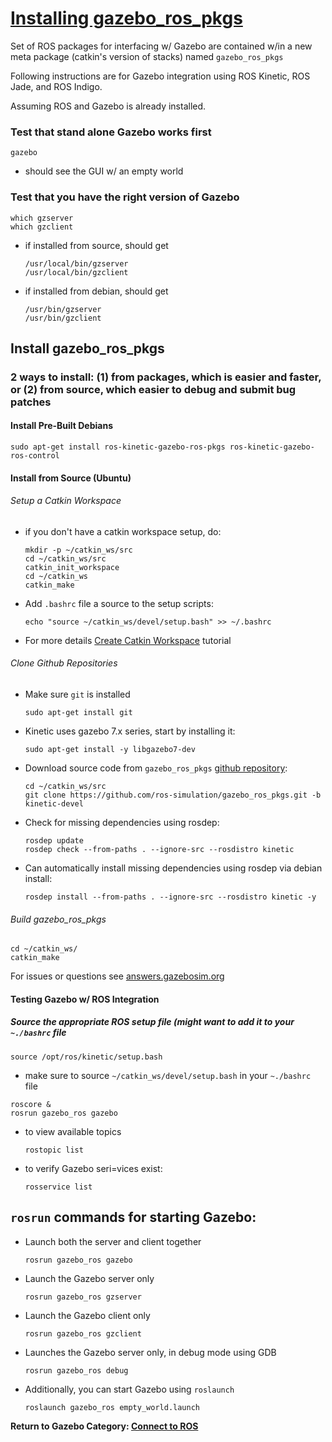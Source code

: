 # [Installing gazebo_ros_pkgs][1]

Set of ROS packages for interfacing w/ Gazebo are contained w/in a new meta package (catkin's version of stacks) named `gazebo_ros_pkgs`

Following instructions are for Gazebo integration using ROS Kinetic, ROS Jade, and ROS Indigo.

Assuming ROS and Gazebo is already installed.

### Test that stand alone Gazebo works first

```
gazebo
```

- should see the GUI w/ an empty world

### Test that you have the right version of Gazebo

```
which gzserver
which gzclient
```

- if installed from source, should get
    
    ```
    /usr/local/bin/gzserver
    /usr/local/bin/gzclient
    ```

- if installed from debian, should get

    ```
    /usr/bin/gzserver
    /usr/bin/gzclient
    ```

## Install gazebo_ros_pkgs

### 2 ways to install: (1) from packages, which is easier and faster, or (2) from source, which easier to debug and submit bug patches

#### Install Pre-Built Debians

```
sudo apt-get install ros-kinetic-gazebo-ros-pkgs ros-kinetic-gazebo-ros-control
```

#### Install from Source (Ubuntu)

###### Setup a Catkin Workspace

- if you don't have a catkin workspace setup, do:

    ```
    mkdir -p ~/catkin_ws/src
    cd ~/catkin_ws/src
    catkin_init_workspace
    cd ~/catkin_ws
    catkin_make
    ```

- Add `.bashrc` file a source to the setup scripts:

    ```
    echo "source ~/catkin_ws/devel/setup.bash" >> ~/.bashrc
    ```

- For more details [Create Catkin Workspace][2] tutorial

###### Clone Github Repositories

- Make sure `git` is installed

    ```
    sudo apt-get install git
    ```

- Kinetic uses gazebo 7.x series, start by installing it:

    ```
    sudo apt-get install -y libgazebo7-dev
    ```

- Download source code from `gazebo_ros_pkgs` [github repository][3]:

    ```
    cd ~/catkin_ws/src
    git clone https://github.com/ros-simulation/gazebo_ros_pkgs.git -b kinetic-devel
    ```

- Check for missing dependencies using rosdep:

    ```
    rosdep update
    rosdep check --from-paths . --ignore-src --rosdistro kinetic
    ```

- Can automatically install missing dependencies using rosdep via debian install:

    ```
    rosdep install --from-paths . --ignore-src --rosdistro kinetic -y
    ```

###### Build gazebo_ros_pkgs

```
cd ~/catkin_ws/
catkin_make
```

For issues or questions see [answers.gazebosim.org][4]

#### Testing Gazebo w/ ROS Integration

##### Source the appropriate ROS setup file (might want to add it to your `~./bashrc` file

```
source /opt/ros/kinetic/setup.bash
```

- make sure to source `~/catkin_ws/devel/setup.bash` in your `~./bashrc` file
    
```
roscore &
rosrun gazebo_ros gazebo
```

- to view available topics

    ```
    rostopic list
    ```

- to verify Gazebo seri=vices exist:
    
    ```
    rosservice list
    ```

## `rosrun` commands for starting Gazebo:

- Launch both the server and client together
    
    ```
    rosrun gazebo_ros gazebo
    ```
    
- Launch the Gazebo server only

    ```
    rosrun gazebo_ros gzserver
    ```
    
- Launch the Gazebo client only

    ```
    rosrun gazebo_ros gzclient
    ```
    
- Launches the Gazebo server only, in debug mode using GDB
    
    ```
    rosrun gazebo_ros debug
    ```
    
- Additionally, you can start Gazebo using `roslaunch`
    
    ```
    roslaunch gazebo_ros empty_world.launch
    ```

**Return to Gazebo Category: [Connect to ROS][5]**

[1]: http://gazebosim.org/tutorials?tut=ros_installing&cat=connect_ros
[2]: http://www.ros.org/wiki/catkin/Tutorials/create_a_workspace
[3]: https://github.com/ros-simulation/gazebo_ros_pkgs
[4]: http://answers.gazebosim.org/questions/
[5]: ../gazebo_categories/ros.md

